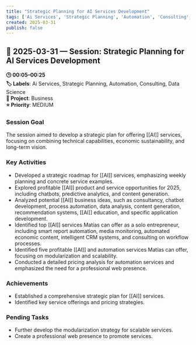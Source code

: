 ```yaml
---
title: "Strategic Planning for AI Services Development"
tags: ['Ai Services', 'Strategic Planning', 'Automation', 'Consulting', 'Data Science']
created: 2025-03-31
publish: false
---
```


## 📅 2025-03-31 — Session: Strategic Planning for AI Services Development

**🕒 00:05–00:25**  
**🏷️ Labels**: Ai Services, Strategic Planning, Automation, Consulting, Data Science  
**📂 Project**: Business  
**⭐ Priority**: MEDIUM  


### Session Goal
The session aimed to develop a strategic plan for offering [[AI]] services, focusing on combining technical capabilities, economic sustainability, and long-term vision.

### Key Activities
- Developed a strategic roadmap for [[AI]] services, emphasizing weekly planning and concrete service examples.
- Explored profitable [[AI]] product and service opportunities for 2025, including chatbots, predictive analytics, and content generation.
- Analyzed potential [[AI]] business ideas, such as consultancy, chatbot development, process automation, data analysis, content generation, recommendation systems, [[AI]] education, and specific application development.
- Identified top [[AI]] services Matías can offer as a solo entrepreneur, including smart report automation, media monitoring, automated economic content, intelligent CRM systems, and consulting on workflow processes.
- Identified five profitable [[AI]] and automation services Matías can offer, focusing on modularization and scalability.
- Conducted a detailed pricing analysis for automation services and emphasized the need for a professional web presence.

### Achievements
- Established a comprehensive strategic plan for [[AI]] services.
- Identified key service offerings and pricing strategies.

### Pending Tasks
- Further develop the modularization strategy for scalable services.
- Create a professional web presence to promote services.
